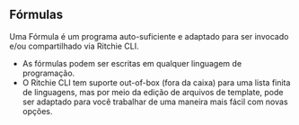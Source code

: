 ## **Fórmulas**
Uma Fórmula é um programa auto-suficiente e adaptado para ser invocado e/ou compartilhado via Ritchie CLI. 

- As fórmulas podem ser escritas em qualquer linguagem de programação. 
- O Ritchie CLI tem suporte out-of-box (fora da caixa) para uma lista finita de linguagens, mas por meio da edição de arquivos de template, pode ser adaptado para você trabalhar de uma maneira mais fácil com novas opções.  